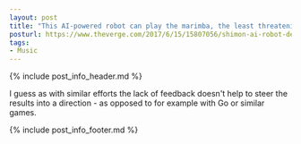```yaml
---
layout: post
title: "This AI-powered robot can play the marimba, the least threatening of instruments"
posturl: https://www.theverge.com/2017/6/15/15807056/shimon-ai-robot-deep-learning-marimba
tags:
- Music
---
```


{% include post_info_header.md %}

I guess as with similar efforts the lack of feedback doesn't help to steer the results into a direction - as opposed to for example with Go or similar games.

<!--more-->
{% include post_info_footer.md %}
